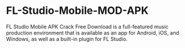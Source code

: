 # FL-Studio-Mobile-MOD-APK
FL Studio Mobile APK Crack Free Download is a full-featured music production environment that is available as an app for Android, iOS, and Windows, as well as a built-in plugin for FL Studio. 
